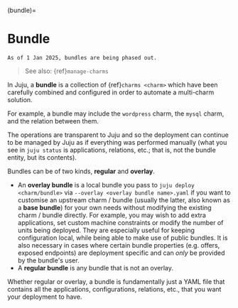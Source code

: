 (bundle)=
# Bundle

```{important}
As of 1 Jan 2025, bundles are being phased out.
```

> See also: {ref}`manage-charms`
>

In Juju, a **bundle** is a collection of {ref}`charms <charm>` which have been carefully combined and configured in order to automate a multi-charm solution. 

For example, a bundle may include the `wordpress` charm, the `mysql` charm, and the relation between them. 

The operations are transparent to Juju and so the deployment can continue to be managed by Juju as if everything was performed manually (what you see in `juju status` is applications, relations, etc.; that is, not the bundle entity, but its contents).  

Bundles can be of two kinds, **regular** and **overlay**. 

- An **overlay bundle** is a local bundle you pass to `juju deploy <charm/bundle>` via `--overlay <overlay bundle name>.yaml` if you want to customise an upstream charm / bundle (usually the latter, also known as a **base bundle**) for your own needs without modifying the existing charm / bundle directly. For example, you may wish to add extra applications, set custom machine constraints or modify the number of units being deployed. They are especially useful for keeping configuration local, while being able to make use of public bundles. It is also necessary in cases where certain bundle properties (e.g. offers, exposed endpoints) are deployment specific and can _only_ be provided by the bundle's user.
- A **regular bundle** is any bundle that is not an overlay.


Whether regular or overlay, a bundle is fundamentally just a YAML file that contains all the applications, configurations, relations, etc., that you want your deployment to have.


